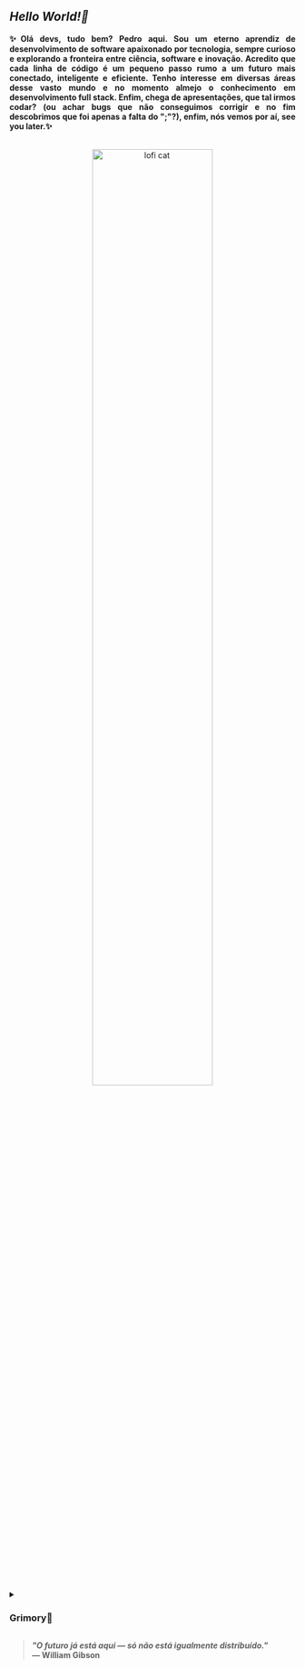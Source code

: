 <main>
  <section align="justify">
    <h1><em><strong>Hello World!🚀</strong></em></h1>
    <p><strong>✨Olá devs, tudo bem? Pedro aqui. Sou um eterno aprendiz de desenvolvimento de software apaixonado por tecnologia, sempre curioso e explorando a fronteira entre ciência, software e inovação. Acredito que cada linha de código é um pequeno passo rumo a um futuro mais conectado, inteligente e eficiente. Tenho interesse em diversas áreas desse vasto mundo e no momento almejo o conhecimento em desenvolvimento full stack. Enfim, chega de apresentações, que tal irmos codar? (ou achar bugs que não conseguimos corrigir e no fim descobrimos que foi apenas a falta do ";"?), enfim, nós vemos por aí, see you later.✨</strong></p>
    <br />
    <div align="center">
      <img width="65%" height="auto" src="https://github.com/user-attachments/assets/9b1739fd-013a-4950-879d-2dce1d0712cd" alt="lofi cat" />
    </div>
  </section>
  <section>
    <details>
      <summary><h3><strong>Grimory📜</strong></h3></summary>
      <div align="center">
        <img height="200" src="https://pedrooyc-github-readme-stats.vercel.app/api?username=pedrooyc&show_icons=true&theme=midnight-purple&count_private=true&include_all_commit=true&locale=pt-br" alt="github-readme-stats"/>
        <img height="200" src="https://pedrooyc-github-readme-stats.vercel.app/api/top-langs/?username=pedrooyc&show_icons=true&theme=midnight-purple&count_private=true&include_all_commit=true&locale=pt-br&layout=compact" alt="github-readme-stats-languagem-card"/>
        <br />
        <br />
        <img height="50" src="https://cdn.jsdelivr.net/gh/devicons/devicon@latest/icons/html5/html5-original.svg" alt="HTML Icon"/>
        <img height="50" src="https://cdn.jsdelivr.net/gh/devicons/devicon@latest/icons/css3/css3-original.svg" alt="CSS Icon" />
        <img height="50" src="https://cdn.jsdelivr.net/gh/devicons/devicon@latest/icons/javascript/javascript-plain.svg" alt="Javascript Icon" />
      </div>
    </details>
  </section>
  <blockquote>
    <em><strong>"O futuro já está aqui — só não está igualmente distribuído."</strong></em> 
    <br/><strong> — William Gibson</strong>
  </blockquote>
</main>
